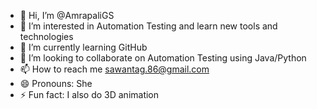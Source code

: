 - 👋 Hi, I’m @AmrapaliGS
- 👀 I’m interested in Automation Testing and learn new tools and technologies
- 🌱 I’m currently learning GitHub 
- 💞️ I’m looking to collaborate on Automation Testing using Java/Python
- 📫 How to reach me sawantag.86@gmail.com
- 😄 Pronouns: She
- ⚡ Fun fact: I also do 3D animation

<!---
AmrapaliGS/AmrapaliGS is a ✨ special ✨ repository because its `README.md` (this file) appears on your GitHub profile.
You can click the Preview link to take a look at your changes.
--->

